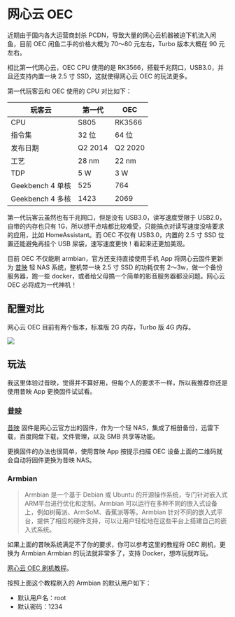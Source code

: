 # 网心云 OEC

近期由于国内各大运营商封杀 PCDN，导致大量的网心云机器被迫下机流入闲鱼，目前 OEC 闲鱼二手的价格大概为 70～80 元左右，Turbo 版本大概在 90 元左右。

相比第一代网心云，OEC CPU 使用的是 RK3566，搭载千兆网口，USB3.0，并且还支持内置一块 2.5 寸 SSD，这就使得网心云 OEC 的玩法更多。

第一代玩客云和 OEC 使用的 CPU 对比如下：

| 玩客云                     | 第一代    | OEC  |
| ----------------------- | ------- | ------- |
| CPU                     | S805    | RK3566  |
| 指令集                     | 32 位    | 64 位    |
| 发布日期            | Q2 2014 | Q2 2020 |
| 工艺             | 28 nm   | 22 nm   |
| TDP                     | 5 W     | 3 W     |
| Geekbench 4 单核 | 525     | 764     |
| Geekbench 4 多核  | 1423    | 2069    |

第一代玩客云虽然也有千兆网口，但是没有 USB3.0，读写速度受限于 USB2.0，自带的内存也只有 1G，所以想干点啥都比较难受，只能搞点对读写速度没啥要求的应用，比如 HomeAssistant。而 OEC 不仅有 USB3.0，内置的 2.5 寸 SSD 位置还能避免再挂个 USB 尿袋，速写速度更快！看起来还更加美观。

目前 OEC 不仅能刷 armbian，官方还支持直接使用手机 App 将网心云固件更新为 [昔映](https://xiyingnas.com/) 轻 NAS 系统，整机带一块 2.5 寸 SSD 的功耗仅有 2～3w，做一个备份服务器，跑一些 docker，或者给父母搞一个简单的影音服务器都没问题。网心云 OEC 必将成为一代神机！

## 配置对比

网心云 OEC 目前有两个版本，标准版 2G 内存，Turbo 版 4G 内存。

![](https://img.slarker.me/wiki/20250317224901774.webp)

## 玩法

我这里体验过昔映，觉得并不算好用，但每个人的要求不一样，所以我推荐你还是使用昔映 App 更换固件试试看。

### [昔映](https://xiyingnas.com/)

[昔映](https://xiyingnas.com/) 固件是网心云官方出的固件，作为一个轻 NAS，集成了相册备份，迅雷下载，百度网盘下载，文件管理，以及 SMB 共享等功能。

更换固件的办法也很简单，使用昔映 App 按提示扫描 OEC 设备上面的二维码就会自动将固件更换为昔映 NAS。

### Armbian

> Armbian 是一个基于 Debian 或 Ubuntu 的开源操作系统，专门针对嵌入式ARM平台进行优化和定制。Armbian 可以运行在多种不同的嵌入式设备上，例如树莓派、ArmSoM、香蕉派等等。Armbian 针对不同的嵌入式平台，提供了相应的硬件支持，可以让用户轻松地在这些平台上搭建自己的嵌入式系统。

如果上面的昔映系统满足不了你的要求，你可以参考这里的教程将 OEC 刷机，更换为 Armbian Armbian 的玩法就非常多了，支持 Docker，想咋玩就咋玩。

[网心云 OEC 刷机教程](https://mao.fan/article/327)。

按照上面这个教程刷入的 Armbian 的默认用户如下：

- 默认用户名：root
- 默认密码：1234
